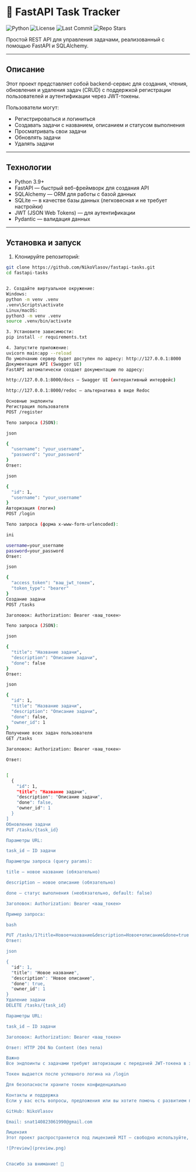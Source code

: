 # 🧠 FastAPI Task Tracker

![Python](https://img.shields.io/badge/python-3.10+-blue.svg)
![License](https://img.shields.io/github/license/NikoVlasov/fastapi-tasks)
![Last Commit](https://img.shields.io/github/last-commit/NikoVlasov/fastapi-tasks)
![Repo Stars](https://img.shields.io/github/stars/NikoVlasov/fastapi-tasks?style=social)






Простой REST API для управления задачами, реализованный с помощью FastAPI и SQLAlchemy.

---

## Описание

Этот проект представляет собой backend-сервис для создания, чтения, обновления и удаления задач (CRUD) с поддержкой регистрации пользователей и аутентификации через JWT-токены.

Пользователи могут:
- Регистрироваться и логиниться
- Создавать задачи с названием, описанием и статусом выполнения
- Просматривать свои задачи
- Обновлять задачи
- Удалять задачи

---

## Технологии

- Python 3.9+
- FastAPI — быстрый веб-фреймворк для создания API
- SQLAlchemy — ORM для работы с базой данных
- SQLite — в качестве базы данных (легковесная и не требует настройки)
- JWT (JSON Web Tokens) — для аутентификации
- Pydantic — валидация данных

---

## Установка и запуск

1. Клонируйте репозиторий:

```bash
git clone https://github.com/NikoVlasov/fastapi-tasks.git
cd fastapi-tasks


2. Создайте виртуальное окружение:
Windows:
python -m venv .venv
.venv\Scripts\activate
Linux/macOS:
python3 -m venv .venv
source .venv/bin/activate

3. Установите зависимости:
pip install -r requirements.txt

4. Запустите приложение:
uvicorn main:app --reload
По умолчанию сервер будет доступен по адресу: http://127.0.0.1:8000
Документация API (Swagger UI)
FastAPI автоматически создает документацию по адресу:

http://127.0.0.1:8000/docs — Swagger UI (интерактивный интерфейс)

http://127.0.0.1:8000/redoc — альтернатива в виде Redoc

Основные эндпоинты
Регистрация пользователя
POST /register

Тело запроса (JSON):

json

{
  "username": "your_username",
  "password": "your_password"
}
Ответ:

json

{
  "id": 1,
  "username": "your_username"
}
Авторизация (логин)
POST /login

Тело запроса (форма x-www-form-urlencoded):

ini

username=your_username
password=your_password
Ответ:

json

{
  "access_token": "ваш_jwt_токен",
  "token_type": "bearer"
}
Создание задачи
POST /tasks

Заголовок: Authorization: Bearer <ваш_токен>

Тело запроса (JSON):

json

{
  "title": "Название задачи",
  "description": "Описание задачи",
  "done": false
}
Ответ:

json

{
  "id": 1,
  "title": "Название задачи",
  "description": "Описание задачи",
  "done": false,
  "owner_id": 1
}
Получение всех задач пользователя
GET /tasks

Заголовок: Authorization: Bearer <ваш_токен>

Ответ:


[
  {
    "id": 1,
    "title": "Название задачи",
    "description": "Описание задачи",
    "done": false,
    "owner_id": 1
  }
]
Обновление задачи
PUT /tasks/{task_id}

Параметры URL:

task_id — ID задачи

Параметры запроса (query params):

title — новое название (обязательно)

description — новое описание (обязательно)

done — статус выполнения (необязательно, default: false)

Заголовок: Authorization: Bearer <ваш_токен>

Пример запроса:

bash

PUT /tasks/1?title=Новое+название&description=Новое+описание&done=true
Ответ:

json

{
  "id": 1,
  "title": "Новое название",
  "description": "Новое описание",
  "done": true,
  "owner_id": 1
}
Удаление задачи
DELETE /tasks/{task_id}

Параметры URL:

task_id — ID задачи

Заголовок: Authorization: Bearer <ваш_токен>

Ответ: HTTP 204 No Content (без тела)

Важно
Все эндпоинты с задачами требуют авторизации с передачей JWT-токена в заголовке Authorization

Токен выдается после успешного логина на /login

Для безопасности храните токен конфиденциально

Контакты и поддержка
Если у вас есть вопросы, предложения или вы хотите помочь с развитием проекта, пишите мне:

GitHub: NikoVlasov

Email: snat140823061990@gmail.com

Лицензия
Этот проект распространяется под лицензией MIT — свободно используйте, меняйте и распространяйте.

![Preview](preview.png)


Спасибо за внимание! 🚀




